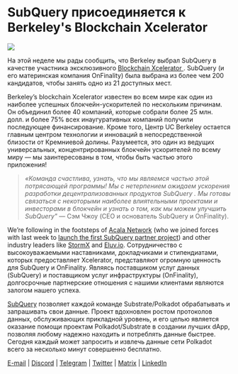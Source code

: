 # SubQuery присоединяется к Berkeley's Blockchain Xcelerator

![](https://miro.medium.com/max/1400/0*gYUy-1COtbpLV1X1)


На этой неделе мы рады сообщить, что Berkeley выбрал SubQuery в качестве участника эксклюзивного [ Blockchain Xcelerator ](https://www.xcelerator.berkeley.edu/). SubQuery (и его материнская компания OnFinality) была выбрана из более чем 200 кандидатов, чтобы занять одно из 21 доступных мест.

Berkeley’s blockchain Xcelerator известен во всем мире как один из наиболее успешных блокчейн-ускорителей по нескольким причинам. Он объединил более 40 компаний, которые собрали более 25 млн. долл. и более 75% всех инаугуративных компаний получили последующее финансирование. Кроме того, Центр UC Berkeley остается главным центром технологии и инноваций в непосредственной близости от Кремниевой долины. Разумеется, это один из ведущих универсальных, концентрированных блокчейн ускорителей по всему миру — мы заинтересованы в том, чтобы быть частью этого приложения!

> _«Команда счастлива, узнать, что мы являемся частью этой потрясающей программы! Мы с нетерпением ожидаем ускорения разработки децентрализованных продуктов SubQuery . Мы готовы связаться с некоторыми наиболее влиятельными проектами и инвесторами в блокчейн и узнать о том, как мы можем улучшить SubQuery"_ — Сэм Чжоу (CEO и основатель SubQuery и OnFinality).

We’re following in the footsteps of [Acala Network](https://acala.network) (who we joined forces with last week to [launch the first SubQuery partner project](https://subquery.medium.com/subquery-integrates-acala-to-aggregate-and-serve-defi-data-to-polkadot-and-kusama-builders-fc9af6a7aae1)) and other industry leaders like [StormX](https://stormx.io) and [Eluv.io](https://eluv.io). Сотрудничество с высокоуважаемыми наставниками, докладчиками и стипендиатами, которых предоставляет Xcelerator, представляют огромную ценность для SubQuery и OnFinality. Являясь поставщиком услуг данных (SubQuery) и поставщиком услуг инфраструктуры (OnFinality), долгосрочные партнерские отношения с нашими клиентами являются залогом нашего успеха.

[SubQuery](https://www.subquery.network/) позволяет каждой команде Substrate/Polkadot обрабатывать и запрашивать свои данные. Проект вдохновлен ростом протоколов данных, обслуживающих прикладной уровень, и его целью является оказание помощи проектам Polkadot/Substrate в создании лучших dApp, позволяя любому надежно находить и потреблять данные быстрее. Сегодня каждый может запросить и извлечь данные сети Polkadot всего за несколько минут совершенно бесплатно.

[E-mail](mailto:hello@subquery.network) | [Discord](https://discord.com/invite/78zg8aBSMG) | [Telegram](https://t.me/subquerynetwork) | [Twitter](https://twitter.com/subquerynetwork) | [Matrix](https://matrix.to/#/#subquery:matrix.org) | [LinkedIn](https://www.linkedin.com/company/subquery)


